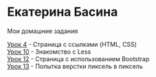 # Екатерина Басина
Мои домашние задания

[Урок 4](https://kateryna-basina.github.io/lesson_4/ "Книга") - Страница с ссылками (HTML, CSS)  
[Урок 10](https://kateryna-basina.github.io/lesson_10/ "Less") - Знакомство с Less  
[Урок 12](https://kateryna-basina.github.io/lesson_12/ "Сайт на Bootstrap") - Страница с использованием Bootstrap  
[Урок 13](https://kateryna-basina.github.io/lesson_13/ "Pixel Perfect") - Попытка верстки пиксель в пиксель  
